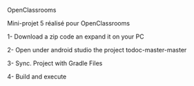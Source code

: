 OpenClassrooms

Mini-projet 5 réalisé pour OpenClassrooms

1- Download a zip code an expand it on your PC

2- Open under android studio the project todoc-master-master

3- Sync. Project with Gradle Files

4- Build and execute 
